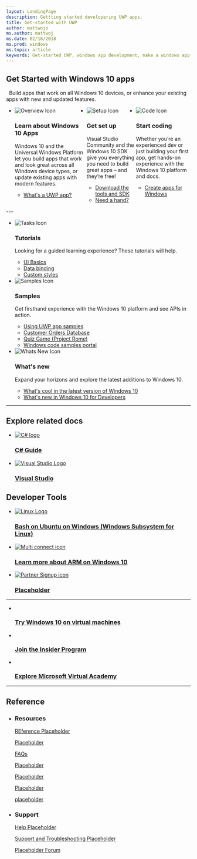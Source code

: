 ```yaml
---
layout: LandingPage
description: Gettting started developering UWP apps.
title: Get-started with UWP
author: mattwojo
ms.author: mattwoj
ms.date: 02/16/2018
ms.prod: windows
ms.topic: article
keywords: Get-started UWP, windows app development, make a windows app
---
```


## Get Started with Windows 10 apps 
 
Build apps that work on all Windows 10 devices, or enhance your existing apps with new and updated features.  
<br>
<ul id="cardtypes-A" class="cardsA panelContent" style="display: flex; margin-top: 0px;">
                            <li>
                                    <div class="cardSize">
                                        <div class="cardPadding">
                                            <div class="card">
                                                <div class="cardImageOuter">
                                                    <div class="cardImage">
                                                        <img src="/media/illustrations/biztalk-developer-documentation-1.svg" alt="Overview Icon" />
                                                    </div>
                                                </div>
                                                <div class="cardText">
                                                    <h3 class="x-hidden-focus">Learn about Windows 10 Apps</h3>
                                                    <p>Windows 10 and the Universal Windows Platform let you build apps that work and look great across all Windows device types, or update existing apps with modern features.</p>
                                                  <ul>
                                                    <li><a href="https://docs.microsoft.com/windows/uwp/get-started/whats-a-uwp">What's a UWP app?</a></li>
                                                  </ul>
                                                </div>
                                            </div>
                                        </div>
                                    </div>
                            </li>
                            <li>
                                    <div class="cardSize">
                                        <div class="cardPadding">
                                            <div class="card">
                                                <div class="cardImageOuter">
                                                    <div class="cardImage">
                                                        <img src="/media/illustrations/biztalk-host-integration-install-configure.svg" alt="Setup Icon" />
                                                    </div>
                                                </div>
                                                <div class="cardText">
                                                    <h3>Get set up</h3>
                                                    <p>Visual Studio Community and the Windows 10 SDK give you everything you need to build great apps – and they’re free!</p>
                                                  <ul>
                                                    <li><a href="https://developer.microsoft.com/windows/downloads">Download the tools and SDK</a></li>
                                                    <li><a href="//docs.microsoft.com/windows/uwp/get-started/get-set-up">Need a hand?</a></li>
                                                  </ul>
                                                </div>
                                            </div>
                                        </div>
                                    </div>
                            </li>
                            <li>
                                    <div class="cardSize">
                                        <div class="cardPadding">
                                            <div class="card">
                                                <div class="cardImageOuter">
                                                    <div class="cardImage">
                                                        <img src="/media/illustrations/team-services-dev-ops-test.svg" alt="Code Icon" />
                                                    </div>
                                                </div>
                                                <div class="cardText">
                                                    <h3>Start coding</h3>
                                                    <p>Whether you’re an experienced dev or just building your first app, get hands-on experience with the Windows 10 platform and docs.</p>
                                                  <ul>
                                                    <li><a href="..">Create apps for Windows</a></li>
                                                  </ul>
                                                </div>
                                            </div>
                                        </div>
                                    </div>
                            </li>
                        </ul>
---
                        <ul class="panelContent cardsFTitle">
                          <li>
                            <div class="cardSize">
                                <div class="cardPadding">
                                    <div class="card">
                                        <div class="cardImageOuter">
                                            <div class="cardImage">
                                                <img src="/media/common/i_tasks.svg" alt="Tasks Icon" />
                                            </div>
                                        </div>
                                        <div class="cardText">
                                            <h3>Tutorials</h3>
                                            <p>Looking for a guided learning experience? These tutorials will help.</p>
                                          <ul>
                                            <li><a href="https://..">UI Basics</a></li>
                                            <li><a href="https://..">Data binding</a></li>
                                            <li><a href="https://..">Custom styles</a></li>
                                          </ul>
                                        </div>
                                    </div>
                                </div>
                            </div>
                          </li>
                          <li>
                            <div class="cardSize">
                                <div class="cardPadding">
                                    <div class="card">
                                        <div class="cardImageOuter">
                                            <div class="cardImage">
                                                <img src="/media/common/i_code-samples.svg" alt="Samples Icon" />
                                            </div>
                                        </div>
                                        <div class="cardText">
                                            <h3>Samples</h3>
                                            <p>Get firsthand experience with the Windows 10 platform and see APIs in action.</p>
                                          <ul>
                                            <li><a href="https://..">Using UWP app samples</a></li>
                                            <li><a href="https://..">Customer Orders Database</a></li>
                                            <li><a href="https://..">Quiz Game (Project Rome)</a></li>
                                            <li><a href="https://..">Windows code samples portal</a></li>
                                          </ul>
                                        </div>
                                    </div>
                                </div>
                            </div>
                          </li>
                          <li>
                            <div class="cardSize">
                                <div class="cardPadding">
                                    <div class="card">
                                        <div class="cardImageOuter">
                                            <div class="cardImage">
                                                <img src="/media/common/i_whats-new.svg" alt="Whats New Icon" />
                                            </div>
                                        </div>
                                        <div class="cardText">
                                            <h3>What's new</h3>
                                            <p>Expand your horizons and explore the latest additions to Windows 10.</p>
                                          <ul>
                                            <li><a href="https://..">What's cool in the latest version of Windows 10</a></li>
                                            <li><a href="https://..">What's new in Windows 10 for Developers</a></li>
                                          </ul>
                                        </div>
                                    </div>
                                </div>
                            </div>
                          </li>
                        </ul>
                        
---

<h2> Explore related docs</h2>
  <ul class="panelContent cardsFTitle">
   <li>
        <a href="https://docs.microsoft.com/dotnet/csharp/index">
        <div class="cardSize">
            <div class="cardPadding">
                <div class="card">
                    <div class="cardImageOuter">
                        <div class="cardImage">
                            <img src="/media/logos/logo_Csharp.svg" alt="C# logo" />
                        </div>
                    </div>
                    <div class="cardText">
                        <h3>C# Guide</h3>
                    </div>
                </div>
            </div>
        </div>
        </a>
    </li>
    <li>
        <a href="//docs.microsoft.com/visualstudio/ide/">
        <div class="cardSize">
            <div class="cardPadding">
                <div class="card">
                    <div class="cardImageOuter">
                        <div class="cardImage">
                            <img src="/media/logos/logo_visual-studio.svg" alt="Visual Studio Logo" />
                        </div>
                    </div>
                    <div class="cardText">
                        <h3>Visual Studio</h3>
                    </div>
                </div>
            </div>
        </div>
        </a>
    </li>
  </ul>
  
<h2> Developer Tools</h2>
  <ul class="panelContent cardsFTitle">
    <li>
        <a href="//docs.microsoft.com/en-us/windows/wsl/install-win10">
        <div class="cardSize">
            <div class="cardPadding">
                <div class="card">
                    <div class="cardImageOuter">
                        <div class="cardImage">
                            <img src="/media/logos/logo_linux-color.svg" alt="Linux Logo" />
                        </div>
                    </div>
                    <div class="cardText">
                        <h3>Bash on Ubuntu on Windows (Windows Subsystem for Linux)</h3>
                    </div>
                </div>
            </div>
        </div>
        </a>
    </li>
    <li>
        <a href="https://..">
        <div class="cardSize">
            <div class="cardPadding">
                <div class="card">
                    <div class="cardImageOuter">
                        <div class="cardImage">
                            <img src="/media/common/i_multi-connect.svg" alt="Multi connect icon" />
                        </div>
                    </div>
                    <div class="cardText">
                        <h3>Learn more about ARM on Windows 10</h3>
                    </div>
                </div>
            </div>
        </div>
        </a>
    </li>
    <li>
        <a href="https://..">
        <div class="cardSize">
            <div class="cardPadding">
                <div class="card">
                    <div class="cardImageOuter">
                        <div class="cardImage">
                            <img src="/media/common/i_benefits.svg" alt="Partner Signup icon" />
                        </div>
                    </div>
                    <div class="cardText">
                        <h3>Placeholder</h3>
                    </div>
                </div>
            </div>
        </div>
        </a>
    </li>
  </ul>
  
---

  <div class="container">
      <ul class="cardsY panelContent featuredContent">
          <li>
              <a href="https://developer.microsoft.com/windows/downloads/virtual-machines">
                  <div class="cardSize">
                      <div class="cardPadding">
                          <div class="card">
                              <div class="cardImageOuter">
                                  <div class="cardImage">
                                      <img data-hoverimage="/media/hubs/windows/win_try-windows.svg" src="/media/hubs/windows/win_try-windows.png" alt="" />
                                  </div>
                              </div>
                              <div class="cardText">
                                  <h3>Try Windows 10 on virtual machines</h3>
                              </div>
                          </div>
                      </div>
                  </div>
              </a>
          </li>
          <li>
              <a href="https://insider.windows.com/">
                  <div class="cardSize">
                      <div class="cardPadding">
                          <div class="card">
                              <div class="cardImageOuter">
                                  <div class="cardImage">
                                      <img data-hoverimage="/media/hubs/windows/win_insider.svg" src="/media/hubs/windows/win_insider.png" alt="" />
                                  </div>
                              </div>
                              <div class="cardText">
                                  <h3>Join the Insider Program</h3>
                              </div>
                          </div>
                      </div>
                  </div>
              </a>
          </li>
          <li>
              <a href="https://mva.microsoft.com/">
                  <div class="cardSize">
                      <div class="cardPadding">
                          <div class="card">
                              <div class="cardImageOuter">
                                  <div class="cardImage">
                                      <img data-hoverimage="/media/hubs/windows/win_academy.svg" src="/media/hubs/windows/win_academy.png" alt="" />
                                  </div>
                              </div>
                              <div class="cardText">
                                  <h3>Explore Microsoft Virtual Academy</h3>
                              </div>
                          </div>
                      </div>
                  </div>
              </a>
          </li>
      </ul>
  </div>

---

<h2>Reference</h2>

<ul class="panelContent cardsW">
    <li>
        <div class="cardSize">
            <div class="cardPadding">
                <div class="card">
                    <div class="cardText">
                        <h3>Resources</h3>
                        <p><a href="https://../">REference Placeholder</a></p>
                        <p><a href="https://../">Placeholder</a></p>
                        <p><a href="http://..">FAQs</a></p>
                        <p><a href="https://../">Placeholder</a></p>
                        <p><a href="http://..">Placeholder</a></p>
                        <p><a href="https://../">Placeholder</a></p>
                        <p><a href="https://..">placeholder</a></p>
                        </div>
                    </div>
                </div>
            </div>
    </li>
    <li>
        <div class="cardSize">
            <div class="cardPadding">
                <div class="card">
                    <div class="cardText">
                        <h3>Support</h3>
                        <p><a href="https://..">Help Placeholder</a></p>
                        <p><a href="https://..">Support and Troubleshooting Placeholder</a></p>
                        <p><a href="http://..">Placeholder Forum</a></p>
                    </div>
                </div>
            </div>
        </div>
    </li>
</ul>

